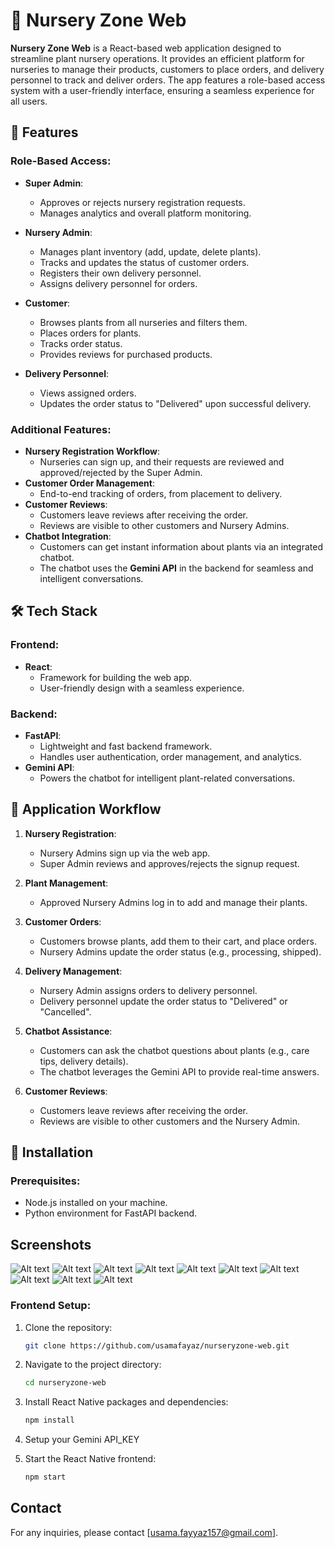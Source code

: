 # 🌱 Nursery Zone Web

**Nursery Zone Web** is a React-based web application designed to streamline plant nursery operations. It provides an efficient platform for nurseries to manage their products, customers to place orders, and delivery personnel to track and deliver orders. The app features a role-based access system with a user-friendly interface, ensuring a seamless experience for all users.

## 🚀 Features

### Role-Based Access:

- **Super Admin**:

  - Approves or rejects nursery registration requests.
  - Manages analytics and overall platform monitoring.

- **Nursery Admin**:

  - Manages plant inventory (add, update, delete plants).
  - Tracks and updates the status of customer orders.
  - Registers their own delivery personnel.
  - Assigns delivery personnel for orders.

- **Customer**:

  - Browses plants from all nurseries and filters them.
  - Places orders for plants.
  - Tracks order status.
  - Provides reviews for purchased products.

- **Delivery Personnel**:
  - Views assigned orders.
  - Updates the order status to "Delivered" upon successful delivery.

### Additional Features:

- **Nursery Registration Workflow**:
  - Nurseries can sign up, and their requests are reviewed and approved/rejected by the Super Admin.
- **Customer Order Management**:
  - End-to-end tracking of orders, from placement to delivery.
- **Customer Reviews**:
  - Customers leave reviews after receiving the order.
  - Reviews are visible to other customers and Nursery Admins.
- **Chatbot Integration**:
  - Customers can get instant information about plants via an integrated chatbot.
  - The chatbot uses the **Gemini API** in the backend for seamless and intelligent conversations.

## 🛠️ Tech Stack

### Frontend:

- **React**:
  - Framework for building the web app.
  - User-friendly design with a seamless experience.

### Backend:

- **FastAPI**:
  - Lightweight and fast backend framework.
  - Handles user authentication, order management, and analytics.
- **Gemini API**:
  - Powers the chatbot for intelligent plant-related conversations.

## 📱 Application Workflow

1. **Nursery Registration**:

   - Nursery Admins sign up via the web app.
   - Super Admin reviews and approves/rejects the signup request.

2. **Plant Management**:

   - Approved Nursery Admins log in to add and manage their plants.

3. **Customer Orders**:

   - Customers browse plants, add them to their cart, and place orders.
   - Nursery Admins update the order status (e.g., processing, shipped).

4. **Delivery Management**:

   - Nursery Admin assigns orders to delivery personnel.
   - Delivery personnel update the order status to "Delivered" or "Cancelled".

5. **Chatbot Assistance**:

   - Customers can ask the chatbot questions about plants (e.g., care tips, delivery details).
   - The chatbot leverages the Gemini API to provide real-time answers.

6. **Customer Reviews**:
   - Customers leave reviews after receiving the order.
   - Reviews are visible to other customers and the Nursery Admin.

## 🔧 Installation

### Prerequisites:

- Node.js installed on your machine.
- Python environment for FastAPI backend.

## Screenshots

![Alt text](.src/assets/screenshots/1.png)
![Alt text](.src/assets/screenshots/2.png)
![Alt text](.src/assets/screenshots/3.png)
![Alt text](.src/assets/screenshots/4.png)
![Alt text](.src/assets/screenshots/5.png)
![Alt text](.src/assets/screenshots/6.png)
![Alt text](.src/assets/screenshots/7.png)
![Alt text](.src/assets/screenshots/8.png)
![Alt text](.src/assets/screenshots/9.png)
![Alt text](.src/assets/screenshots/10.png)

### Frontend Setup:

1. Clone the repository:

   ```bash
   git clone https://github.com/usamafayaz/nurseryzone-web.git

   ```

2. Navigate to the project directory:

   ```bash
   cd nurseryzone-web
   ```

3. Install React Native packages and dependencies:
   ```bash
   npm install
   ```
4. Setup your Gemini API_KEY

5. Start the React Native frontend:
   ```bash
   npm start
   ```

## Contact

For any inquiries, please contact [usama.fayyaz157@gmail.com].
